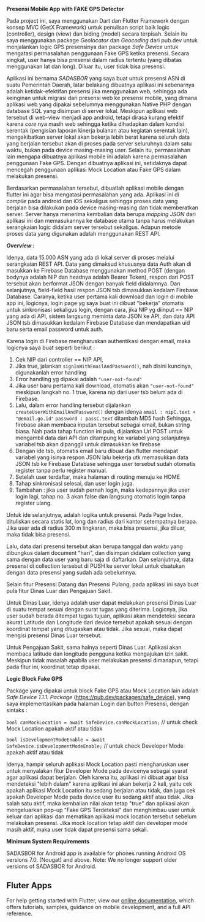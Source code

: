 **Presensi Mobile App with FAKE GPS Detector**

Pada project ini, saya menggunakan Dart dan Flutter Framework dengan konsep MVC (GetX Framework) untuk penulisan script baik logic (controller), design (view) dan biding (model) secara terpisah. Selain itu saya menggunakan package _Geolocator_ dan _Geocoding_ dari pub.dev untuk menjalankan logic GPS presensinya dan package _Safe Device_ untuk mengatasi permasalahan penggunaan Fake GPS ketika presensi. Secara singkat, user hanya bisa presensi dalam radius tertentu (yang dibatas menggunakan lat dan long). Diluar itu, user tidak bisa presensi.

Aplikasi ini bernama _SADASBOR_ yang saya buat untuk presensi ASN di suatu Pemerintah Daerah, latar belakang dibuatnya aplikasi ini sebenarnya adalah ketidak-efektifan presensi jika menggunakan web, sehingga ada keinginan untuk migrasi dari presensi web ke presensi mobile, yang dimana aplikasi web yang dipakai sebelumnya menggunakan Native PHP dengan database SQL yang disimpan di server lokal. Meskipun aplikasi web tersebut di web-view menjadi app android, tetapi dirasa kurang efektif karena _core_ nya masih web sehingga ketika dihadapkan dalam kondisi serentak (pengisian laporan kinerja bulanan atau kegiatan serentak lain), mengakibatkan server lokal akan bekerja lebih berat karena seluruh data yang berjalan tersebut akan di proses pada server seluruhnya dalam satu waktu, bukan pada device masing-masing user. Selain itu, permasalahan lain mengapa dibuatnya aplikasi mobile ini adalah karena permasalahan penggunaan Fake GPS. Dengan dibuatnya aplikasi ini, setidaknya dapat mencegah penggunaan aplikasi Mock Location atau Fake GPS dalam melakukan presensi. 

Berdasarkan permasalahan tersebut, dibuatlah aplikasi mobile dengan flutter ini agar bisa mengatasi permasalahan yang ada. Aplikasi ini di _compile_ pada android dan iOS sekaligus sehingga proses data yang berjalan bisa dilakukan pada device masing-masing dan tidak memberatkan server. Server hanya menerima kembalian data berupa _mapping JSON_ dari aplikasi ini dan memasukannya ke database utama tanpa harus melakukan serangkaian logic didalam server tersebut sekaligus. Adapun metode proses data yang digunakan adalah menggunakan REST API.

 
**_Overview :_**

Idenya, data 15.000 ASN yang ada di lokal server di proses melalui serangkaian REST API. Data yang dimaksud khususnya data Auth akan di masukkan ke Firebase Database menggunakan method POST (dengan bodynya adalah NIP dan headnya adalah Bearer Token), respon dari POST tersebut akan berformat JSON dengan banyak field didalamnya. Dan selanjutnya, field-field hasil respon JSON tsb dimasukkan kedalam Firebase Database. Caranya, ketika user pertama kali download dan login di mobile app ini, logicnya, login page yg saya buat ini dibuat "bekerja" otomatis untuk sinkronisasi sekaligus login, dengan cara, jika NIP yg diinput == NIP yang ada di API, sistem langsung meminta data JSON ke API, dan data API JSON tsb dimasukkan kedalam Firebase Database dan mendapatkan uid baru serta email password untuk auth.

Karena login di Firebase mengharuskan authentikasi dengan email, maka logicnya saya buat seperti berikut :
1. Cek NIP dari controller == NIP API,
2. Jika true, jalankan `signInWithEmailAndPassword()`, nah disini kuncinya, digunakanlah error handling
3. Error handling yg dipakai adalah `"user-not-found"`
4. Jika user baru pertama kali download, otomatis akan `"user-not-found"` meskipun langkah no. 1 true, 
        karena nip dari user tsb belum ada di Firebase. 
5. Lalu, dalam error handling tersebut dijalankan `createUserWithEmailAndPassword()` dengan idenya 
`email : nipC.text + "@email.go.id"`
`password : passC.text` ditambah MD5 hash
Sehingga, firebase akan membaca inputan tersebut sebagai email, bukan string biasa.
Nah pada tahap function ini pula, dijalankan Url POST untuk mengambil data dari API dan ditampung ke variabel yang selanjutnya variabel tsb akan dipanggil untuk dimasukkan ke firebase
6. Dengan ide tsb, otomatis email baru dibuat dan flutter mendapat variabel yang isinya respon JSON lalu bekerja utk memasukkan data JSON tsb ke Firebase Database sehingga user tersebut sudah otomatis register tanpa perlu register manual.
7. Setelah user terdaftar, maka halaman di routing menuju ke HOME
8. Tahap sinkronisasi selesai, dan user login juga.
9. Tambahan : jika user sudah pernah login, maka kedepannya jika user login lagi, tahap no. 3 akan false dan langsung otomatis login tanpa register ulang.

Untuk ide selanjutnya, adalah logika untuk presensi. Pada Page Index, dituliskan secara statis lat, long dan radius dari kantor setempatnya berapa. Jika user ada di radius 300 m lingkaran, maka bisa presensi, jika diluar, maka tidak bisa presensi.

Lalu, data dari presensi tersebut akan berupa tanggal dan waktu yang dibungkus dalam document "hari", dan disimpan didalam collection yang sama dengan data user yang baru saja di daftarkan. Dan selanjutnya, data presensi di collection tersebut di PUSH ke server lokal untuk disatukan dengan data presensi yang sudah ada sebelumnya.

Selain fitur Presensi Datang dan Presensi Pulang, pada aplikasi ini saya buat pula fitur Dinas Luar dan Pengajuan Sakit. 

Untuk Dinas Luar, idenya adalah user dapat melakukan presensi Dinas Luar di suatu tempat sesuai dengan surat tugas yang diterima. Logicnya, jika user sudah berada ditempat tugas tujuan, aplikasi akan mendeteksi secara akurat Latitude dan Longitude dari device tersebut apakah sesuai dengan koordinat tempat yang ditugaskan atau tidak. Jika sesuai, maka dapat mengisi presensi Dinas Luar tersebut. 

Untuk Pengajuan Sakit, sama halnya seperti Dinas Luar. Aplikasi akan membaca latitude dan longitude pengguna ketika mengajukan izin sakit. Meskipun tidak masalah apabila user melakukan presensi dimanapun, tetapi pada fitur ini, koordinat tetap dipakai.



**Logic Block Fake GPS**

Package yang dipakai untuk block Fake GPS atau Mock Location lain adalah _Safe Device 1.1.1. Package_ (https://pub.dev/packages/safe_device), yang saya implementasikan pada halaman Login dan button Presensi, dengan sintaks : 

`bool canMockLocation = await SafeDevice.canMockLocation;` // untuk check Mock Location apakah aktif atau tidak

`bool isDevelopmentModeEnable = await SafeDevice.isDevelopmentModeEnable;` // untuk check Developer Mode apakah aktif atau tidak

Idenya, hampir seluruh aplikasi Mock Location pasti mengharuskan user untuk menyalakan fitur Developer Mode pada devicenya sebagai syarat agar aplikasi dapat berjalan. Oleh karena itu, aplikasi ini dibuat agar bisa mendeteksi "lebih dalam" karena aplikasi ini akan bekerja 2 kali, yaitu cek apakah aplikasi Mock Location itu sedang berjalan atau tidak, dan juga cek apakah Developer Mode pada device user itu sedang aktif atau tidak. Jika salah satu aktif, maka kembalian nilai akan tetap "true" dan aplikasi akan mengeluarkan pop-up "Fake GPS Terdeteksi" dan menghimbau user untuk keluar dari aplikasi dan mematikan aplikasi mock location tersebut sebelum melakukan presensi. Jika mock location tetap aktif dan developer mode masih aktif, maka user tidak dapat presensi sama sekali.


**Minimum System Requirements**

SADASBOR for Android app is available for phones running Android OS versions 7.0. (Nougat) and above. 
Note: We no longer support older versions of SADASBOR for Android.


## Fluter Apps

For help getting started with Flutter, view our
[online documentation](https://flutter.dev/docs), which offers tutorials,
samples, guidance on mobile development, and a full API reference.
